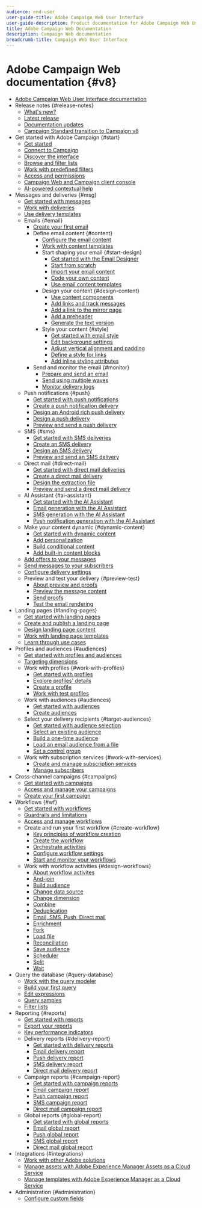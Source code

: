 ```yaml
---
audience: end-user
user-guide-title: Adobe Campaign Web User Interface
user-guide-description: Product documentation for Adobe Campaign Web User Interface.
title: Adobe Campaign Web Documentation
description: Campaign Web documentation
breadcrumb-title: Campaign Web User Interface
---
```


# Adobe Campaign Web documentation {#v8}

+ [Adobe Campaign Web User Interface documentation](campaign-web-home.md)
+ Release notes {#release-notes}
  + [What's new?](rn/whats-new.md)
  + [Latest release](rn/release-notes.md)
  + [Documentation updates](rn/documentation-updates.md)
  + [Campaign Standard transition to Campaign v8](rn/acs-migration.md)
+ Get started with Adobe Campaign {#start}
  + [Get started](get-started/get-started.md)
  + [Connect to Campaign](get-started/connect-to-campaign.md)
  + [Discover the interface](get-started/user-interface.md)
  + [Browse and filter lists](get-started/list-filters.md)
  + [Work with predefined filters](get-started/predefined-filters.md)
  + [Access and permissions](get-started/permissions.md)
  + [Campaign Web and Campaign client console](get-started/capability-matrix.md)
  + [AI-powered contextual help](get-started/using-ai.md)
+ Messages and deliveries {#msg}
  + [Get started with messages](msg/gs-messages.md)
  + [Work with deliveries](msg/gs-deliveries.md)
  + [Use delivery templates](msg/delivery-template.md)
  + Emails {#email}
    + [Create your first email](email/create-email.md)
    + Define email content {#content}
      + [Configure the email content](email/edit-content.md)
      + [Work with content templates](email/create-email-templates.md)
      + Start shaping your email {#start-design}
        + [Get started with the Email Designer](email/get-started-email-designer.md)
        + [Start from scratch ](email/create-email-content.md)
        + [Import your email content](email/existing-content.md)
        + [Code your own content](email/code-content.md)
        + [Use email content templates](email/use-email-templates.md)
      + Design your content {#design-content}
        + [Use content components](email/content-components.md)
        + [Add links and track messages](email/message-tracking.md)
        + [Add a link to the mirror page](email/mirror-page.md)
        + [Add a preheader](email/preheader.md)
        + [Generate the text version](email/text-version-email.md)
      + Style your content {#style}
        + [Get started with email style](email/get-started-email-style.md)
        + [Edit background settings](email/backgrounds.md)
        + [Adjust vertical alignment and padding](email/alignment-and-padding.md)
        + [Define a style for links](email/styling-links.md)
        + [Add inline styling attributes](email/inline-styling.md)
    + Send and monitor the email {#monitor}
      + [Prepare and send an email](monitor/prepare-send.md)
      + [Send using multiple waves](advanced-settings/send-using-waves.md)
      + [Monitor delivery logs](monitor/delivery-logs.md)    
  + Push notifications {#push}
    + [Get started with push notifications](push/gs-push.md)
    + [Create a push notification delivery](push/create-push.md)
    + [Design an Android rich push delivery](push/rich-push.md)
    + [Design a push delivery](push/content-push.md)
    + [Preview and send a push delivery](push/send-push.md)
  + SMS {#sms}
    + [Get started with SMS deliveries](sms/gs-sms.md)
    + [Create an SMS delivery](sms/create-sms.md)
    + [Design an SMS delivery ](sms/content-sms.md)
    + [Preview and send an SMS delivery ](sms/send-sms.md)
  + Direct mail {#direct-mail}
    + [Get started with direct mail deliveries](direct-mail/gs-direct-mail.md)
    + [Create a direct mail delivery](direct-mail/create-direct-mail.md)
    + [Design the extraction file ](direct-mail/content-direct-mail.md)
    + [Preview and send a direct mail delivery ](direct-mail/send-direct-mail.md)
  + AI Assistant {#ai-assistant}
    + [Get started with the AI Assistant](email/generative-gs.md)
    + [Email generation with the AI Assistant](email/generative-content.md)
    + [SMS generation with the AI Assistant](email/generative-sms.md)
    + [Push notification generation with the AI Assistant](email/generative-push.md)
  + Make your content dynamic {#dynamic-content}
    + [Get started with dynamic content](personalization/gs-personalization.md)
    + [Add personalization](personalization/personalize.md)
    + [Build conditional content](personalization/conditions.md)
    + [Add built-in content blocks](personalization/content-blocks.md)
  + [Add offers to your messages](msg/offers.md)
  + [Send messages to your subscribers](msg/send-to-subscribers.md)
  + [Configure delivery settings](advanced-settings/delivery-settings.md)
  + Preview and test your delivery {#preview-test}
    + [About preview and proofs](preview-test/preview-test.md) 
    + [Preview the message content](preview-test/preview-content.md)
    + [Send proofs](preview-test/test-deliveries.md)
    + [Test the email rendering](preview-test/email-rendering.md)
+ Landing pages {#landing-pages}
  + [Get started with landing pages](landing-pages/get-started-lp.md)
  + [Create and publish a landing page](landing-pages/create-lp.md)
  + [Design landing page content](landing-pages/lp-content.md)
  + [Work with landing page templates](landing-pages/lp-templates.md)
  + [Learn through use cases](landing-pages/lp-use-cases.md)
+ Profiles and audiences {#audiences}
  + [Get started with profiles and audiences](audience/gs-audiences-recipients.md)
  + [Targeting dimensions](audience/targeting-dimensions.md)
  + Work with profiles {#work-with-profiles}
    + [Get started with profiles](audience/about-recipients.md)
    + [Explore profiles' details](audience/profile-view.md)
    + [Create a profile](audience/create-profile.md)
    + [Work with test profiles](audience/test-profiles.md)
  + Work with audiences {#audiences}
    + [Get started with audiences](audience/manage-audience.md)
    + [Create audiences](audience/create-audience.md)
  + Select your delivery recipients {#target-audiences}
    + [Get started with audience selection](audience/delivery-recipients.md)
    + [Select an existing audience](audience/add-audience.md)
    + [Build a one-time audience](audience/one-time-audience.md)
    + [Load an email audience from a file](audience/file-audience.md)
    + [Set a control group](audience/control-group.md)
  + Work with subscription services {#work-with-services}
    + [Create and manage subscription services](audience/manage-services.md)
    + [Manage subscribers](audience/manage-subscribers.md)
+ Cross-channel campaigns {#campaigns}
  + [Get started with campaigns](campaigns/gs-campaigns.md)
  + [Access and manage your campaigns](campaigns/manage-campaigns.md)
  + [Create your first campaign](campaigns/create-campaigns.md)
+ Workflows {#wf}
  + [Get started with workflows](workflows/gs-workflows.md)
  + [Guardrails and limitations](get-started/guardrails.md)
  + [Access and manage workflows](workflows/access-monitor.md)
  + Create and run your first workflow {#create-workflow}
    + [Key principles of workflow creation](workflows/gs-workflow-creation.md)
    + [Create the workflow](workflows/create-workflow.md)
    + [Orchestrate activities](workflows/orchestrate-activities.md)
    + [Configure workflow settings](workflows/workflow-settings.md)
    + [Start and monitor your workflows](workflows/start-monitor-workflows.md)
  + Work with workflow activities {#design-workflows}
    + [About workflow activites](workflows/activities/about-activities.md)
    + [And-join](workflows/activities/and-join.md)
    + [Build audience](workflows/activities/build-audience.md)
    + [Change data source](workflows/activities/change-data-source.md)
    + [Change dimension](workflows/activities/change-dimension.md)
    + [Combine](workflows/activities/combine.md)
    + [Deduplication](workflows/activities/deduplication.md)
    + [Email, SMS, Push, Direct mail](workflows/activities/channels.md)
    + [Enrichment](workflows/activities/enrichment.md)
    + [Fork](workflows/activities/fork.md)
    + [Load file](workflows/activities/load-file.md)
    + [Reconciliation](workflows/activities/reconciliation.md)
    + [Save audience](workflows/activities/save-audience.md)
    + [Scheduler](workflows/activities/scheduler.md)
    + [Split](workflows/activities/split.md)
    + [Wait](workflows/activities/wait.md)
+ Query the database {#query-database}
  + [Work with the query modeler](query/query-modeler-overview.md)
  + [Build your first query](query/build-query.md)
  + [Edit expressions](query/expression-editor.md)
  + [Query samples](query/query-samples.md)
  + [Filter lists](query/filter.md)
+ Reporting {#reports}
  + [Get started with reports](reporting/gs-reports.md)
  + [Export your reports](reporting/export-reports.md)
  + [Key performance indicators](reporting/kpis.md)
  + Delivery reports {#delivery-report}
    + [Get started with delivery reports](reporting/delivery-reports.md)
    + [Email delivery report](reporting/email-report.md)
    + [Push delivery report](reporting/push-report.md)
    + [SMS delivery report](reporting/sms-report.md)
    + [Direct mail delivery report](reporting/direct-mail.md)
  + Campaign reports {#campaign-report}
    + [Get started with campaign reports](reporting/campaign-reports.md)
    + [Email campaign report](reporting/campaign-reports-email.md)
    + [Push campaign report](reporting/campaign-reports-push.md)
    + [SMS campaign report](reporting/campaign-reports-sms.md)
    + [Direct mail campaign report](reporting/campaign-reports-direct-mail.md)
  + Global reports {#global-report}
    + [Get started with global reports](reporting/global-reports.md)
    + [Email global report](reporting/global-report-email.md)
    + [Push global report](reporting/global-report-push.md)
    + [SMS global report](reporting/global-report-sms.md)
    + [Direct mail global report](reporting/global-report-direct.md)
+ Integrations {#integrations}
  + [Work with other Adobe solutions](integrations/integration.md)
  + [Manage assets with Adobe Experience Manager Assets as a Cloud Service](integrations/aem-assets.md)
  + [Manage templates with Adobe Experience Manager as a Cloud Service](integrations/aem-content.md)
+ Administration {#administration}
  + [Configure custom fields](administration/custom-fields.md)

